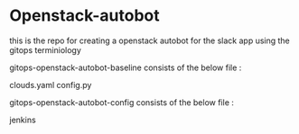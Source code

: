 # Openstack-autobot
this is the repo for creating a openstack autobot for the slack app using the gitops terminiology


gitops-openstack-autobot-baseline consists of the below file : 

clouds.yaml	
config.py	


gitops-openstack-autobot-config consists of the below file : 

jenkins  
